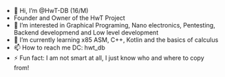 - 👋 Hi, I’m @HwT-DB (16/M)
- Founder and Owner of the HwT Project
- 👀 I’m interested in Graphical Programing, Nano electronics, Pentesting, Backend developmend and Low level development
- 🌱 I’m currently learning x85 ASM, C++, Kotlin and the basics of calculus
- 📫 How to reach me DC: hwt_db
- ⚡ Fun fact: I am not smart at all, I just know who and where to copy from!

<!---
HwT-DB/HwT-DB is a ✨ special ✨ repository because its `README.md` (this file) appears on your GitHub profile.
You can click the Preview link to take a look at your changes.
--->
